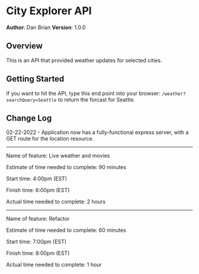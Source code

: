 # City Explorer API

**Author**: Dan Brian
**Version**: 1.0.0

## Overview
This is an API that provided weather updates for selected cities.

## Getting Started
If you want to hit the API, type this end point into your browser: `/weather?searchQuery=Seattle` to return the forcast for Seattle.

## Change Log
02-22-2022 - Application now has a fully-functional express server, with a GET route for the location resource.


-------
Name of feature: Live weather and movies 

Estimate of time needed to complete: 90 minutes 

Start time: 4:00pm (EST) 

Finish time: 6:00pm (EST) 

Actual time needed to complete: 2 hours

-------

Name of feature: Refactor

Estimate of time needed to complete: 60 minutes 

Start time: 7:00pm (EST) 

Finish time: 8:00pm (EST) 

Actual time needed to complete: 1 hour
